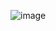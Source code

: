 ![image](https://github.com/saadeghi/saadeghi/blob/master/dino.gif)

  
<img src="http://hits.dwyl.com/FirmDiary/FirmDiary.svg" width="0">


